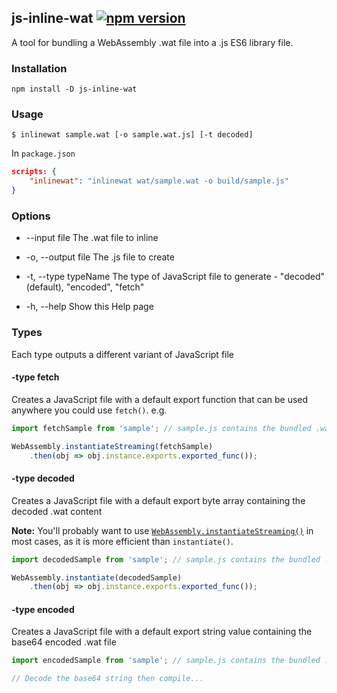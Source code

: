 ## js-inline-wat [![npm version](https://img.shields.io/npm/v/js-inline-wat?style=flat-square)](https://www.npmjs.com/package/js-inline-wat)

A tool for bundling a WebAssembly .wat file into a .js ES6 library file.

### Installation

```
npm install -D js-inline-wat
```

### Usage

```
$ inlinewat sample.wat [-o sample.wat.js] [-t decoded]
```

In `package.json`

```json
scripts: {
    "inlinewat": "inlinewat wat/sample.wat -o build/sample.js"
}
```

### Options

* --input file          The .wat file to inline

* -o, --output file     The .js file to create

* -t, --type typeName   The type of JavaScript file to generate - "decoded" (default),
                        "encoded", "fetch"

* -h, --help            Show this Help page

### Types

Each type outputs a different variant of JavaScript file

#### -type fetch

Creates a JavaScript file with a default export function that can be used anywhere you could use `fetch()`. e.g.

```javascript
import fetchSample from 'sample'; // sample.js contains the bundled .wat

WebAssembly.instantiateStreaming(fetchSample)
    .then(obj => obj.instance.exports.exported_func());
```

#### -type decoded

Creates a JavaScript file with a default export byte array containing the decoded .wat content

**Note:** You'll probably want to use [`WebAssembly.instantiateStreaming()`](https://developer.mozilla.org/en-US/docs/Web/JavaScript/Reference/Global_Objects/WebAssembly/instantiateStreaming) in most cases, as it is more efficient than `instantiate()`.

```javascript
import decodedSample from 'sample'; // sample.js contains the bundled .wat

WebAssembly.instantiate(decodedSample)
    .then(obj => obj.instance.exports.exported_func());
```

#### -type encoded

Creates a JavaScript file with a default export string value containing the base64 encoded .wat file

```javascript
import encodedSample from 'sample'; // sample.js contains the bundled .wat

// Decode the base64 string then compile...
```
